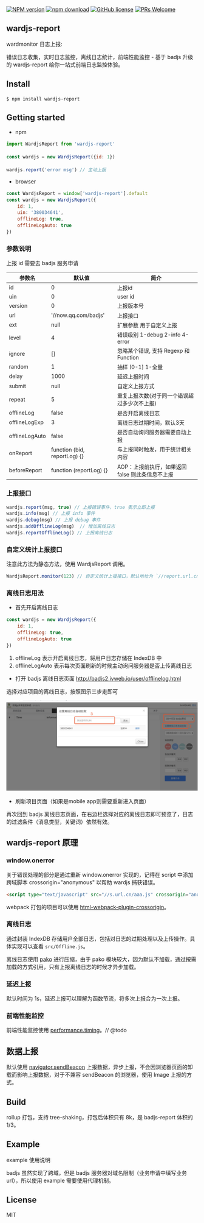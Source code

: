 [![NPM version](https://img.shields.io/npm/v/wardjs-report.svg?style=flat)](https://www.npmjs.org/package/wardjs-report)
[![npm download](https://img.shields.io/npm/dm/wardjs-report.svg?style=flat-square)](https://npmjs.org/package/wardjs-report)
[![GitHub license](https://img.shields.io/badge/license-MIT-blue.svg)](https://github.com/iv-web/wardjs-report/blob/master/LICENSE)
[![PRs Welcome](https://img.shields.io/badge/PRs-welcome-brightgreen.svg)](https://github.com/iv-web/wardjs-report/pulls)


## wardjs-report

wardmonitor 日志上报:

错误日志收集，实时日志监控，离线日志统计，前端性能监控 - 基于 badjs 升级的 wardjs-report 给你一站式前端日志监控体验。

## Install 

```shell
$ npm install wardjs-report
```

## Getting started

- npm

```javascript
import WardjsReport from 'wardjs-report'

const wardjs = new WardjsReport({id: 1})

wardjs.report('error msg') // 主动上报
```

- browser

```javascript
const WardjsReport = window['wardjs-report'].default
const wardjs = new WardjsReport({
    id: 1,
    uin: '380034641',
    offlineLog: true,
    offlineLogAuto: true
})
```

### 参数说明

上报 id 需要去 badjs 服务申请

| 参数名 | 默认值 | 简介 |
| --- | --- | --- | 
| id | 0 | 上报id |
| uin | 0 |  user id |
| version | 0 | 上报版本号 |
| url | '//now.qq.com/badjs' | 上报接口 |
| ext | null |  扩展参数 用于自定义上报 |
| level | 4 |  错误级别 1-debug 2-info 4-error |
| ignore | [] | 忽略某个错误, 支持 Regexp 和 Function |
| random | 1 |  抽样 (0-1] 1-全量 |
| delay | 1000 |  延迟上报时间 |
| submit | null |  自定义上报方式 |
| repeat | 5 |  重复上报次数(对于同一个错误超过多少次不上报) |
| offlineLog | false | 是否开启离线日志 |
| offlineLogExp | 3 |  离线日志过期时间，默认3天 |
| offlineLogAuto | false | 是否自动询问服务器需要自动上报 |
| onReport | function (bid, reportLog) {} | 与上报同时触发，用于统计相关内容 |
| beforeReport | function (reportLog) {} | AOP：上报前执行，如果返回 false 则此条信息不上报 |


### 上报接口


```javascript
wardjs.report(msg, true) // 上报错误事件，true 表示立即上报
wardjs.info(msg) // 上报 info 事件
wardjs.debug(msg) // 上报 debug 事件
wardjs.addOfflineLog(msg)  // 增加离线日志
wardjs.reportOfflineLog() // 上报离线日志
```

### 自定义统计上报接口

注意此方法为静态方法，使用 WardjsReport 调用。

```javascript
WardjsReport.monitor(123) // 自定义统计上报接口，默认地址为 `//report.url.cn/report/report_vm`
```

### 离线日志用法

- 首先开启离线日志

```javascript
const wardjs = new WardjsReport({
    id: 1,
    offlineLog: true,
    offlineLogAuto: true
})
```

1. offlineLog 表示开启离线日志，将用户日志存储在 IndexDB 中
2. offlineLogAuto 表示每次页面刷新的时候主动询问服务器是否上传离线日志

- 打开 badjs 离线日志页面 http://badjs2.ivweb.io/user/offlinelog.html

选择对应项目的离线日志，按照图示三步走即可

![offlinelog](./images/offlinelog.jpg)


- 刷新项目页面（如果是mobile app则需要重新进入页面）

再次回到 badjs 离线日志页面，在右边栏选择对应的离线日志即可预览了，日志的过滤条件（消息类型，关键词）依然有效。


## wardjs-report 原理

### window.onerror 

关于错误处理的部分是通过重新 window.onerror 实现的，记得在 script 中添加跨域脚本 crossorigin="anonymous" 以帮助 wardjs 捕获错误。

```html
<script type="text/javascript" src="//s.url.cn/aaa.js" crossorigin="anonymous"></script>
```

webpack 打包的项目可以使用 [html-webpack-plugin-crossorigin](https://github.com/liyincheng/html-webpack-inject-attributes-plugin)。

### 离线日志

通过封装 IndexDB 存储用户全部日志，包括对日志的过期处理以及上传操作。具体实现可以查看 `src/Offline.js`。

离线日志使用 [pako](https://github.com/nodeca/pako) 进行压缩，由于 pako 模块较大，因为默认不加载，通过按需加载的方式引用，只有上报离线日志的时候才异步加载。

### 延迟上报

默认时间为 1s，延迟上报可以理解为函数节流，将多次上报合为一次上报。

### 前端性能监控

前端性能监控使用 [performance.timing](https://developer.mozilla.org/zh-CN/docs/Web/API/Performance)。// @todo

## 数据上报

默认使用 [navigator.sendBeacon](https://developer.mozilla.org/zh-CN/docs/Web/API/Navigator/sendBeacon) 上报数据，异步上报，不会因浏览器页面的卸载而影响上报数据，对于不兼容 sendBeacon 的浏览器，使用 Image 上报的方式。


## Build

rollup 打包，支持 tree-shaking，打包后体积只有 8k，是 badjs-report 体积的 1/3。

## Example

example 使用说明

badjs 虽然实现了跨域，但是 badjs 服务器对域名限制（业务申请中填写业务 url），所以使用 example 需要使用代理机制。


## License

MIT
